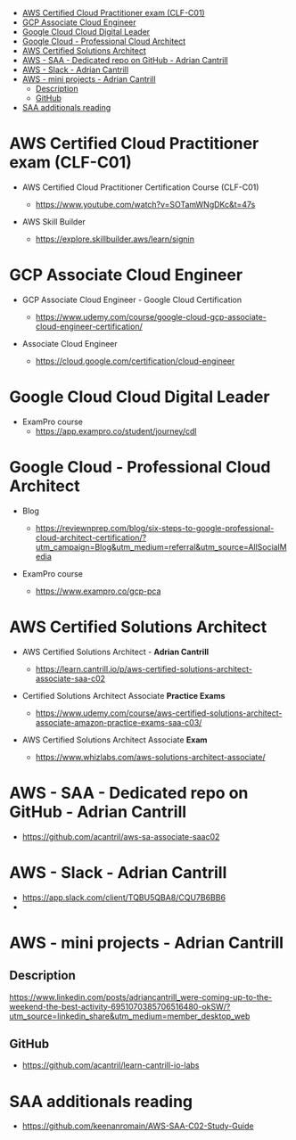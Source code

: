 
<!-- TOC -->

- [AWS Certified Cloud Practitioner exam (CLF-C01)](#aws-certified-cloud-practitioner-exam-clf-c01)
- [GCP Associate Cloud Engineer](#gcp-associate-cloud-engineer)
- [Google Cloud Cloud Digital Leader](#google-cloud-cloud-digital-leader)
- [Google Cloud - Professional Cloud Architect](#google-cloud---professional-cloud-architect)
- [AWS Certified Solutions Architect](#aws-certified-solutions-architect)
- [AWS - SAA - Dedicated repo on GitHub - Adrian Cantrill](#aws---saa---dedicated-repo-on-github---adrian-cantrill)
- [AWS - Slack - Adrian Cantrill](#aws---slack---adrian-cantrill)
- [AWS - mini projects - Adrian Cantrill](#aws---mini-projects---adrian-cantrill)
  - [Description](#description)
  - [GitHub](#github)
- [SAA additionals reading](#saa-additionals-reading)

<!-- /TOC -->


# AWS Certified Cloud Practitioner exam (CLF-C01)

- AWS Certified Cloud Practitioner Certification Course (CLF-C01)
  - <https://www.youtube.com/watch?v=SOTamWNgDKc&t=47s>

- AWS Skill Builder
  - <https://explore.skillbuilder.aws/learn/signin>

# GCP Associate Cloud Engineer

- GCP Associate Cloud Engineer - Google Cloud Certification
  - <https://www.udemy.com/course/google-cloud-gcp-associate-cloud-engineer-certification/>

- Associate Cloud Engineer
  - <https://cloud.google.com/certification/cloud-engineer>


# Google Cloud Cloud Digital Leader

- ExamPro course
  - <https://app.exampro.co/student/journey/cdl>


# Google Cloud - Professional Cloud Architect

- Blog
  - <https://reviewnprep.com/blog/six-steps-to-google-professional-cloud-architect-certification/?utm_campaign=Blog&utm_medium=referral&utm_source=AllSocialMedia>

- ExamPro course
  - <https://www.exampro.co/gcp-pca>


# AWS Certified Solutions Architect

- AWS Certified Solutions Architect - **Adrian Cantrill**
  - <https://learn.cantrill.io/p/aws-certified-solutions-architect-associate-saa-c02>

- Certified Solutions Architect Associate **Practice Exams**
  - <https://www.udemy.com/course/aws-certified-solutions-architect-associate-amazon-practice-exams-saa-c03/>

- AWS Certified Solutions Architect Associate **Exam**
  - <https://www.whizlabs.com/aws-solutions-architect-associate/>


# AWS - SAA - Dedicated repo on GitHub - Adrian Cantrill

- https://github.com/acantril/aws-sa-associate-saac02


# AWS - Slack - Adrian Cantrill

- https://app.slack.com/client/TQBU5QBA8/CQU7B6BB6
- 

# AWS - mini projects - Adrian Cantrill

## Description

https://www.linkedin.com/posts/adriancantrill_were-coming-up-to-the-weekend-the-best-activity-6951070385706516480-okSW/?utm_source=linkedin_share&utm_medium=member_desktop_web

## GitHub

- https://github.com/acantril/learn-cantrill-io-labs


# SAA additionals reading

- https://github.com/keenanromain/AWS-SAA-C02-Study-Guide

